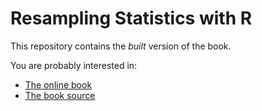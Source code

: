 # Resampling Statistics with R

This repository contains the *built* version of the book.

You are probably interested in:

- [The online book](https://resampling-stats.github.io)
- [The book source](https://github.com/resampling-stats/resampling-with)

